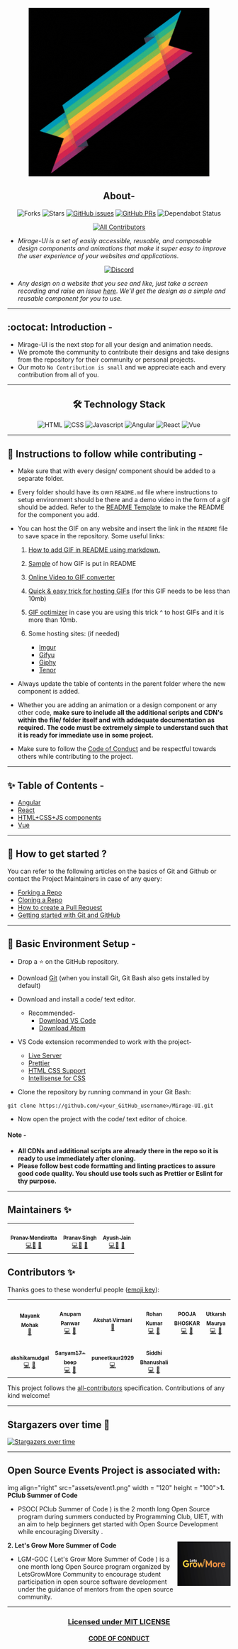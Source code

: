 <div align="center">

![Logo](./assets/MIRAGE.gif)

## About-

![Forks](https://img.shields.io/github/forks/ALPHAVIO/Mirage-UI?style=social) ![Stars](https://img.shields.io/github/stars/ALPHAVIO/Mirage-UI?style=social) [![GitHub issues](https://img.shields.io/github/issues/ALPHAVIO/Mirage-UI?color=green&logo=github&style=flat)](https://github.com/ALPHAVIO/Mirage-UI/issues) [![GitHub PRs](https://img.shields.io/github/issues-pr/ALPHAVIO/Mirage-UI?style=flat&logo=github)](https://github.com/ALPHAVIO/Mirage-UI/pulls) ![Dependabot Status](https://api.dependabot.com/badges/status?host=github&repo=ALPHAVIO/Mirage-UI)  


<!-- ALL-CONTRIBUTORS-BADGE:START - Do not remove or modify this section -->
[![All Contributors](https://img.shields.io/badge/all_contributors-11-orange.svg?style=flat-square)](#contributors-)
<!-- ALL-CONTRIBUTORS-BADGE:END -->

</div>

- _Mirage-UI is a set of easily accessible, reusable, and composable design components and animations that make it super easy to improve the user experience of your websites and applications._

<div align="center">

[![Discord](https://img.shields.io/badge/Join_ALPHAVIO_Discord-7289DA?style=for-the-badge&logo=discord&logoColor=white)](https://discord.gg/9SgPjvhqEj)

</div>

- _Any design on a website that you see and like, just take a screen recording and raise an issue [here](https://github.com/ALPHAVIO/Mirage-UI/issues). We'll get the design as a simple and reusable component for you to use._

<hr/>

## :octocat: Introduction -

-   Mirage-UI is the next stop for all your design and animation needs.
-   We promote the community to contribute their designs and take designs from the repository for their community or personal projects.
-   Our moto `No Contribution is small` and we appreciate each and every contribution from all of you.

<hr/>

<div align="center">

## 🛠️ Technology Stack

<img alt="HTML" src="https://img.shields.io/badge/html5%20-%23E34F26.svg?&style=for-the-badge&logo=html5&logoColor=white"/> <img alt="CSS" src="https://img.shields.io/badge/css3%20-%231572B6.svg?&style=for-the-badge&logo=css3&logoColor=white"/>  <img alt="Javascript" src="https://img.shields.io/badge/javascript%20-%23323330.svg?&style=for-the-badge&logo=javascript&logoColor=%23F7DF1E"/> <img alt="Angular" src="https://img.shields.io/badge/angular%20-%23E34F26.svg?&style=for-the-badge&logo=angular&logoColor=white"/> <img alt="React" src="https://img.shields.io/badge/react%20-%2320232a.svg?&style=for-the-badge&logo=react&logoColor=%2361DAFB"/> <img alt="Vue" src="https://img.shields.io/badge/Vue.js-35495E?style=for-the-badge&logo=vue.js&logoColor=4FC08D"/>

</div>
    
<hr/>

## :scroll: Instructions to follow while contributing -

-   Make sure that with every design/ component should be added to a separate folder.
-   Every folder should have its own `README.md` file where instructions to setup environment should be there and a demo video in the form of a gif should be added. Refer to the [README Template](README_TEMPLATE.md) to make the README for the component you add.

-   You can host the GIF on any website and insert the link in the `README` file to save space in the repository. Some useful links:

    1. [How to add GIF in README using markdown.](https://stackoverflow.com/questions/34341808/is-there-a-way-to-add-a-gif-to-a-markdown-file/34341845)
    1. [Sample](https://github.com/ALPHAVIO/Mirage-UI/tree/master/HTML%2BCSS%2BJS/Forms/StarRatingSystem/README.md) of how GIF is put in README
    1. [Online Video to GIF converter](https://www.onlineconverter.com/video-to-gif)
    1. [Quick & easy trick for hosting GIFs](https://youtu.be/6NtplFpCMBM) (for this GIF needs to be less than 10mb)
    1. [GIF optimizer](https://ezgif.com/optimize) in case you are using this trick ^ to host GIFs and it is more than 10mb.
    1. Some hosting sites: (if needed)

        - [Imgur](https://imgur.com/)
        - [Gifyu](https://gifyu.com/?lang=en)
        - [Giphy](https://giphy.com/)
        - [Tenor](https://tenor.com/)

-   Always update the table of contents in the parent folder where the new component is added.
-   Whether you are adding an animation or a design component or any other code, **make sure to include all the additional scripts and CDN's within the file/ folder itself and with addequate documentation as required. The code must be extremely simple to understand such that it is ready for immediate use in some project.**
-   Make sure to follow the [Code of Conduct](https://github.com/ALPHAVIO/WordNook/blob/master/CODE_OF_CONDUCT.md) and be respectful towards others while contributing to the project.

<hr/>

## :sparkles: Table of Contents -

-   [Angular](Angular)
-   [React](React)
-   [HTML+CSS+JS components](HTML+CSS+JS)
-   [Vue](Vue)

<hr/>

## :triangular_flag_on_post: How to get started ?

You can refer to the following articles on the basics of Git and Github or contact the Project Maintainers in case of any query:

-   [Forking a Repo](https://help.github.com/en/github/getting-started-with-github/fork-a-repo)
-   [Cloning a Repo](https://help.github.com/en/desktop/contributing-to-projects/creating-a-pull-request)
-   [How to create a Pull Request](https://opensource.com/article/19/7/create-pull-request-github)
-   [Getting started with Git and GitHub](https://towardsdatascience.com/getting-started-with-git-and-github-6fcd0f2d4ac6)

<hr/>

## :beginner: Basic Environment Setup -

-   Drop a :star: on the GitHub repository.

-   Download [Git](https://git-scm.com/downloads) (when you install Git, Git Bash also gets installed by default)

-   Download and install a code/ text editor.

    -   Recommended-
        -   [Download VS Code](https://code.visualstudio.com/download)
        -   [Download Atom](https://atom.io/)

-   VS Code extension recommended to work with the project-

    -   [Live Server](https://marketplace.visualstudio.com/items?itemName=ritwickdey.LiveServer)
    -   [Prettier](https://marketplace.visualstudio.com/items?itemName=esbenp.prettier-vscode)
    -   [HTML CSS Support](https://marketplace.visualstudio.com/items?itemName=ecmel.vscode-html-css)
    -   [Intellisense for CSS](https://marketplace.visualstudio.com/items?itemName=Zignd.html-css-class-completion)

-   Clone the repository by running command in your Git Bash:

```
git clone https://github.com/<your_GitHub_username>/Mirage-UI.git
```

-   Now open the project with the code/ text editor of choice.

#### Note -

-   **All CDNs and additional scripts are already there in the repo so it is ready to use immediately after cloning.**
-   **Please follow best code formatting and linting practices to assure good code quality. You should use tools such as Prettier or Eslint for thy purpose.**

<hr>

## Maintainers ✨
<table>
  <tr>
    <td align="center"><a href="https://github.com/Pranav016"><img src="https://avatars.githubusercontent.com/u/54665036?s=460&u=1bff30cf96a1502a7abd09755f179197007bc345&v=4" width="100px;" alt=""/><br /><sub><b>Pranav Mendiratta</b></sub></a><br /><a href="https://github.com/ALPHAVIO/WordNook/commits?author=Pranav016" title="Code">💻</a><a href="https://github.com/ALPHAVIO/WordNook/commits?author=Pranav016" title="Documentation">📖</a> <a href="https://github.com/ALPHAVIO/WordNook/commits?author=Pranav016" title="Maintenance">🚧</a></td>
    <td align="center"><a href="https://github.com/theBeginner86"><img src="https://avatars.githubusercontent.com/u/73700530?v=4" width="100px;" alt=""/><br /><sub><b>Pranav Singh</b></sub></a><br /><a href="https://github.com/ALPHAVIO/Mirage-UI/commits?author=theBeginner86" title="Code">💻</a><a href="https://github.com/ALPHAVIO/Mirage-UI/commits?author=theBeginner86" title="Documentation">📖</a> <a href="https://github.com/ALPHAVIO/Mirage-UI/commits?author=theBeginner86" title="Maintenance">🚧</a></td>
    <td align="center"><a href="https://github.com/Ayush0730"><img src="https://avatars.githubusercontent.com/u/68139755?v=4" width="100px;" alt=""/><br /><sub><b>Ayush Jain</b></sub></a><br /><a href="https://github.com/ALPHAVIO/Mirage-UI/commits?author=Ayush0730" title="Code">💻</a><a href="https://github.com/ALPHAVIO/Mirage-UI/commits?author=Ayush0730" title="Documentation">📖</a> <a href="https://github.com/ALPHAVIO/Mirage-UI/commits?author=Ayush0730" title="Maintenance">🚧</a></td>
  </tr>
</table>

## Contributors ✨

Thanks goes to these wonderful people ([emoji key](https://allcontributors.org/docs/en/emoji-key)):

<!-- ALL-CONTRIBUTORS-LIST:START - Do not remove or modify this section -->
<!-- prettier-ignore-start -->
<!-- markdownlint-disable -->
<table>
  <tr>
    <td align="center"><a href="https://mayankmohak.github.io/portfolio/"><img src="https://avatars.githubusercontent.com/u/63801800?v=4?s=100" width="100px;" alt=""/><br /><sub><b>Mayank Mohak</b></sub></a><br /><a href="https://github.com/ALPHAVIO/Mirage-UI/commits?author=mayankmohak" title="Documentation">📖</a></td>
    <td align="center"><a href="https://github.com/Anupam-Panwar"><img src="https://avatars.githubusercontent.com/u/65714751?v=4?s=100" width="100px;" alt=""/><br /><sub><b>Anupam Panwar</b></sub></a><br /><a href="https://github.com/ALPHAVIO/Mirage-UI/commits?author=Anupam-Panwar" title="Code">💻</a> <a href="https://github.com/ALPHAVIO/Mirage-UI/commits?author=Anupam-Panwar" title="Documentation">📖</a></td>
    <td align="center"><a href="https://github.com/akshatvirmani"><img src="https://avatars.githubusercontent.com/u/77536248?v=4?s=100" width="100px;" alt=""/><br /><sub><b>Akshat Virmani</b></sub></a><br /><a href="https://github.com/ALPHAVIO/Mirage-UI/commits?author=akshatvirmani" title="Documentation">📖</a></td>
    <td align="center"><a href="https://www.hackerrank.com/starrohan999"><img src="https://avatars.githubusercontent.com/u/71714344?v=4?s=100" width="100px;" alt=""/><br /><sub><b>Rohan Kumar</b></sub></a><br /><a href="https://github.com/ALPHAVIO/Mirage-UI/commits?author=starrohan999" title="Code">💻</a> <a href="https://github.com/ALPHAVIO/Mirage-UI/commits?author=starrohan999" title="Documentation">📖</a></td>
    <td align="center"><a href="https://github.com/bhoskarpooja"><img src="https://avatars.githubusercontent.com/u/72018117?v=4?s=100" width="100px;" alt=""/><br /><sub><b>POOJA BHOSKAR </b></sub></a><br /><a href="https://github.com/ALPHAVIO/Mirage-UI/commits?author=bhoskarpooja" title="Code">💻</a> <a href="https://github.com/ALPHAVIO/Mirage-UI/commits?author=bhoskarpooja" title="Documentation">📖</a></td>
    <td align="center"><a href="https://github.com/utkarsh1311"><img src="https://avatars.githubusercontent.com/u/70108561?v=4?s=100" width="100px;" alt=""/><br /><sub><b>Utkarsh Maurya</b></sub></a><br /><a href="https://github.com/ALPHAVIO/Mirage-UI/commits?author=utkarsh1311" title="Code">💻</a> <a href="https://github.com/ALPHAVIO/Mirage-UI/commits?author=utkarsh1311" title="Documentation">📖</a></td>
    <td align="center"><a href="https://github.com/urvashiparashar"><img src="https://avatars.githubusercontent.com/u/66862837?v=4?s=100" width="100px;" alt=""/><br /><sub><b>urvashiparashar</b></sub></a><br /><a href="https://github.com/ALPHAVIO/Mirage-UI/commits?author=urvashiparashar" title="Code">💻</a> <a href="https://github.com/ALPHAVIO/Mirage-UI/commits?author=urvashiparashar" title="Documentation">📖</a></td>
  </tr>
  <tr>
    <td align="center"><a href="https://github.com/akshikamudgal"><img src="https://avatars.githubusercontent.com/u/66902249?v=4?s=100" width="100px;" alt=""/><br /><sub><b>akshikamudgal</b></sub></a><br /><a href="https://github.com/ALPHAVIO/Mirage-UI/commits?author=akshikamudgal" title="Code">💻</a> <a href="https://github.com/ALPHAVIO/Mirage-UI/commits?author=akshikamudgal" title="Documentation">📖</a></td>
    <td align="center"><a href="https://github.com/Sanyam17-beep"><img src="https://avatars.githubusercontent.com/u/84903641?v=4?s=100" width="100px;" alt=""/><br /><sub><b>Sanyam17-beep</b></sub></a><br /><a href="https://github.com/ALPHAVIO/Mirage-UI/commits?author=Sanyam17-beep" title="Code">💻</a> <a href="https://github.com/ALPHAVIO/Mirage-UI/commits?author=Sanyam17-beep" title="Documentation">📖</a></td>
    <td align="center"><a href="https://github.com/puneetkaur2929"><img src="https://avatars.githubusercontent.com/u/80326308?v=4?s=100" width="100px;" alt=""/><br /><sub><b>puneetkaur2929</b></sub></a><br /><a href="https://github.com/ALPHAVIO/Mirage-UI/commits?author=puneetkaur2929" title="Code">💻</a></td>
    <td align="center"><a href="https://github.com/siddhi-244"><img src="https://avatars.githubusercontent.com/u/69195262?v=4?s=100" width="100px;" alt=""/><br /><sub><b>Siddhi Bhanushali </b></sub></a><br /><a href="https://github.com/ALPHAVIO/Mirage-UI/commits?author=siddhi-244" title="Code">💻</a> <a href="https://github.com/ALPHAVIO/Mirage-UI/commits?author=siddhi-244" title="Documentation">📖</a></td>
  </tr>
</table>

<!-- markdownlint-restore -->
<!-- prettier-ignore-end -->

<!-- ALL-CONTRIBUTORS-LIST:END -->

This project follows the [all-contributors](https://github.com/all-contributors/all-contributors) specification. Contributions of any kind welcome!

<hr>

## Stargazers over time 🌟

[![Stargazers over time](https://starchart.cc/ALPHAVIO/Mirage-UI.svg)](https://starchart.cc/ALPHAVIO/Mirage-UI)

<hr>

## Open Source Events Project is associated with:

img align="right" src="assets/event1.png" width = "120" height = "100"><b>1. PClub Summer of Code</b>

- PSOC( PClub Summer of Code ) is the 2 month long Open Source program during summers conducted by Programming Club, UIET, with an aim to help beginners get started with Open Source Development while encouraging Diversity .

<img align="right" src="assets/event2.png" width = "120" height = "100"><b>2. Let's Grow More Summer of Code</b>

- LGM-GOC ( Let's Grow More Summer of Code ) is a one month long Open Source program organized by LetsGrowMore Community to encourage student participation in open source software development under the guidance of mentors from the open source community. 
 
<hr>

<div align="center">
    <h3><a href="https://github.com/ALPHAVIO/Mirage-UI/blob/master/LICENSE">Licensed under MIT LICENSE</a></h3>
    <h4><a href="https://github.com/ALPHAVIO/Mirage-UI/blob/master/CODE_OF_CONDUCT.md">CODE OF CONDUCT</a></h4>
</div>
